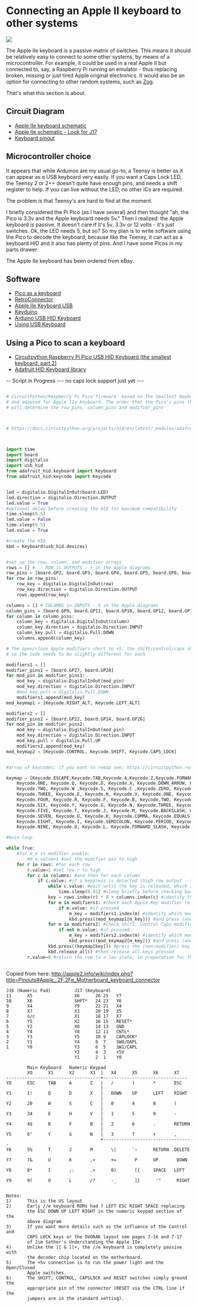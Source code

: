 # Connecting an Apple II keyboard to other systems


![](../images/applekey2.jpg)

The Apple IIe keyboard is a passive matrix of switches. This means it should be relatively easy to connect to some other systems, by means of a microcontroller.
For example, it could be used in a real Apple II but connected to, say, a Raspberry Pi running an emulator - thus replacing broken, missing or just tired Apple original electronics.
It would also be an option for connecting to other random systems, such as [Zog](https://github.com/GrantMeStrength/retro/blob/gh-pages/zog/zog.md).

That's what this section is about.

## Circuit Diagram

* [Apple IIe keyboard schematic](https://www.applefritter.com/node/7257)
* [Apple IIe schematic - Look for J17](https://www.apple.asimov.net/documentation/hardware/schematics/Schematic%20Diagram%20of%20the%20Apple%20IIe.pdf)
* [Keyboard pinout](https://gist.github.com/papodaca/5d854b296a5f7943e245)


## Microcontroller choice

It appears that while Arduinos are my usual go-to, a Teensy is better as it can appear as a USB keyboard very easily.
If you want a Caps Lock LED, the Teensy 2 or 2++ doesn't quite have enough pins, and needs a shift register to help.
If you can live without the LED, no other ICs are required.

The problem is that Teensy's are hard to find at the moment. 

I briefly considered the Pi Pico (as I have several) and then thought "ah, the Pico is 3.3v and the Apple keyboard needs 5v."
Then I realized: the Apple keyboard is passive. It doesn't care if it's 5v, 3.3v or 12 volts - it's just switches. Ok, the LED needs 5, but so?
So my plan is to write software using the Pico to decode the keyboard, because like the Teensy, it can act as a keyboard HID and it also has plenty of pins. And I have some Picos in my parts drawer.

The Apple IIe keyboard has been ordered from eBay.

## Software

* [Pico as a keyboard](https://learn.adafruit.com/diy-pico-mechanical-keyboard-with-fritzing-circuitpython/code-the-pico-keyboard)
* [RetroConnector](https://github.com/option8/RetroConnector/tree/master/IIe-USB)
* [Apple IIe Keyboard USB](https://github.com/xunker/apple_iie_keyboard_usb)
* [Keyduino](https://github.com/afiler/keyduino)
* [Arduino USB HID Keyboard](https://mitchtech.net/arduino-usb-hid-keyboard/)
* [Using USB Keyboard](https://www.pjrc.com/teensy/td_keyboard.html)

## Using a Pico to scan a keyboard

* [Circuitpython Raspberry Pi Pico USB HID Keyboard (the smallest keyboard, part 2)](https://youtu.be/V2ivH2PEoiA)
* [Adafruit HID Keyboard library](https://docs.circuitpython.org/projects/hid/en/latest/_modules/adafruit_hid/keycode.html)




-- Script in Progress --- no caps lock support just yet --- 



```python

# CircuitPython/Raspberry Pi Pico'firmware' based on The Smallest Keyboard
# and adapted for Apple IIe keyboard. The order that the Pico's pins that are wired to the keyboard connector
# will determine the row_pins, column_pins and modifier_pins



# https://docs.circuitpython.org/projects/hid/en/latest/_modules/adafruit_hid/keycode.html



import time
import board
import digitalio
import usb_hid
from adafruit_hid.keyboard import Keyboard
from adafruit_hid.keycode import Keycode


led = digitalio.DigitalInOut(board.LED)
led.direction = digitalio.Direction.OUTPUT
led.value = True
#optional delay before creating the HID for maximum compatibility
time.sleep(0.5)
led.value = False
time.sleep(0.5)
led.value = True

#create the HID
kbd = Keyboard(usb_hid.devices)


#set up the row, column, and modifier arrays
rows = [] #  - ROW is OUTPUTS - Y in the Apple diagrams
row_pins = [board.GP2, board.GP3, board.GP4, board.GP5, board.GP6, board.GP7, board.GP17, board.GP16, board.GP8, board.GP13]
for row in row_pins:
    row_key = digitalio.DigitalInOut(row)
    row_key.direction = digitalio.Direction.OUTPUT
    rows.append(row_key)

columns = [] # COLUMNS in INPUTS - X in the Apple diagrams
column_pins = [board.GP9, board.GP11, board.GP10, board.GP12, board.GP18, board.GP19, board.GP15, board.GP20]
for column in column_pins:
    column_key = digitalio.DigitalInOut(column)
    column_key.direction = digitalio.Direction.INPUT
    column_key.pull = digitalio.Pull.DOWN
    columns.append(column_key)

# The open/close Apple modifiers short to +5, the shift/control/caps short to ground
# so the code needs to be slightly different for each

modifiers1 = []
modifier_pins1 = [board.GP27, board.GP28]
for mod_pin in modifier_pins1:
    mod_key = digitalio.DigitalInOut(mod_pin)
    mod_key.direction = digitalio.Direction.INPUT
    #mod_key.pull = digitalio.Pull.DOWN
    modifiers1.append(mod_key)
mod_keymap1 = [Keycode.RIGHT_ALT, Keycode.LEFT_ALT]

modifiers2 = []
modifier_pins2 = [board.GP22, board.GP14, board.GP26]
for mod_pin in modifier_pins2:
    mod_key = digitalio.DigitalInOut(mod_pin)
    mod_key.direction = digitalio.Direction.INPUT
    mod_key.pull = digitalio.Pull.UP
    modifiers2.append(mod_key)
mod_keymap2 = [Keycode.CONTROL, Keycode.SHIFT, Keycode.CAPS_LOCK]


#array of keycodes; if you want to remap see: https://circuitpython.readthedocs.io/projects/hid/en/latest/api.html#adafruit-hid-keycode-keycode /'None' values have no physical connection

keymap = [Keycode.ESCAPE,Keycode.TAB,Keycode.A,Keycode.Z,Keycode.FORWARD_SLASH,Keycode.RIGHT_BRACKET,Keycode.KEYPAD_ASTERISK,Keycode.ESCAPE,
	Keycode.ONE, Keycode.Q, Keycode.D, Keycode.X, Keycode.DOWN_ARROW, Keycode.UP_ARROW, Keycode.LEFT_ARROW, Keycode.RIGHT_ARROW,
	Keycode.TWO, Keycode.W ,Keycode.S, Keycode.C ,Keycode.ZERO, Keycode.FOUR,Keycode.EIGHT,Keycode.LEFT_BRACKET,
	Keycode.THREE, Keycode.E, Keycode.H, Keycode.V, Keycode.ONE, Keycode.FIVE,Keycode.NINE,Keycode.KEYPAD_MINUS,
	Keycode.FOUR, Keycode.R, Keycode.F, Keycode.B, Keycode.TWO, Keycode.SIX, Keycode.PERIOD, Keycode.RETURN,
	Keycode.SIX, Keycode.Y, Keycode.G, Keycode.N, Keycode.THREE, Keycode.SEVEN, Keycode.EQUALS, Keycode.COMMA,
	Keycode.FIVE, Keycode.T, Keycode.J, Keycode.M, Keycode.BACKSLASH, Keycode.QUOTE, Keycode.RETURN, Keycode.DELETE,
	Keycode.SEVEN, Keycode.U, Keycode.K, Keycode.COMMA, Keycode.EQUALS, Keycode.P, Keycode.UP_ARROW, Keycode.DOWN_ARROW,
	Keycode.EIGHT, Keycode.I, Keycode.SEMICOLON, Keycode.PERIOD, Keycode.ZERO, Keycode.LEFT_BRACKET, Keycode.SPACE, Keycode.LEFT_ARROW,
	Keycode.NINE, Keycode.O, Keycode.L, Keycode.FORWARD_SLASH, Keycode.MINUS, Keycode.RIGHT_BRACKET, Keycode.QUOTE, Keycode.RIGHT_ARROW]

#main loop

while True:
    #for m_e in modifier_enable:
        #m_e.value=1 #set the modifier pin to high
    for r in rows: #for each row
        r.value=1 #set row r to high
        for c in columns: #and then for each column
            if c.value: #if a keypress is detected (high row output --> switch closing circuit --> high column input)
                while c.value: #wait until the key is released, which avoids sending duplicate keypresses
                    time.sleep(0.01) #sleep briefly before checking back
                key = rows.index(r) * 8 + columns.index(c) #identify the key pressed via the index of the current row (r) and column (c)
                for m in modifiers1: #check each Apple Key modifier to see if it is pressed
                    if m.value: #if pressed
                        m_key = modifiers1.index(m) #identify which modifier
                        kbd.press((mod_keymap1[m_key])) #and press (and hold) it
                for m in modifiers2: #check Shift, Control Caps modifier to see if it is pressed
                    if not m.value: #if pressed
                        m_key = modifiers2.index(m) #identify which modifier
                        kbd.press((mod_keymap2[m_key])) #and press (and hold) it
                kbd.press((keymap[key])) #press the (non-modifier) key
                kbd.release_all() #then release all keys pressed
        r.value=0 #return the row to a low state, in preparation for the next row in the loop



```



Copied from here: http://apple2.info/wiki/index.php?title=Pinouts#Apple_.2F.2Fe_Motherboard_keyboard_connector

```
J16 (Numeric Pad)         J17 (Keyboard)
11      X5                X6      26 25   Y7
10      X6                SHFT*   24 23   Y6
9       X4                Y9      22 21   X4
8       X7                X3      20 19   X5
7       n/c               X1      18 17   X7
6       Y5                X2      16 15   RESET*
5       Y2                XO      14 13   GND
4       Y4                Y8      12 11   CNTL*
3       Y3                Y5      10 9    CAPLOCK*
2       Y1                Y4      8  7    SW0/OAPL
1       Y0                Y3      6  5    SW1/CAPL
                          Y2      4  3    +5V
                          Y1      2  1    Y0

        Main Keyboard   Numeric Keypad
        XO      X1      X2      X3  |   X4      X5      X6      X7
------------------------------------+--------------------------------
YO      ESC     TAB     A       Z   |   /       )       *       ESC
                                    |
Y1      1!      Q       D       X   |   DOWN    UP      LEFT    RIGHT
                                    |
Y2      20      W       S       C   |   0       4       8       (
                                    |
Y3      34      E       H       V   |   1       5       9       -
                                    |
Y4      4$      R       F       B   |   2       6       .       RETURN
                                    |
Y5      6"      Y       G       N   |   3       7       +       ,
                                    +----------------------------------
Y6      5%      T       J       M       \|      `~      RETURN  DELETE

Y7      7&      U       K       ,<      +=       P      UP       DOWN

Y8      8*      I       ;:      .>      0)       [{     SPACE   LEFT

Y9      9(      O       L       /?      -_       ]}      '"      RIGHT


Notes:
1)      This is the US layout
2)      Early //e keyboard ROMs had ? LEFT ESC RIGHT SPACE replacing
        the ESC DOWN UP LEFT RIGHT in the numeric keypad section of the 
        above diagram
3)      If you want more details such as the influence of the Control and
        CAPS LOCK keys or the DVORAK layout see pages 7-16 and 7-17 
        of Jim Sather's Understanding the Apple IIe.
4)      Unlike the ][ & ][+, the //e keyboard is completely passive with
        the decoder chip located on the motherboard.
5)      The +5v connection is to run the power light and the Open/Closed
        Apple switches.
6)      The SHIFT, CONTROL, CAPSLOCK and RESET switches simply ground the
        appropriate pin of the connector (RESET via the CTRL line if the 
        jumpers are in the standard setting).

```